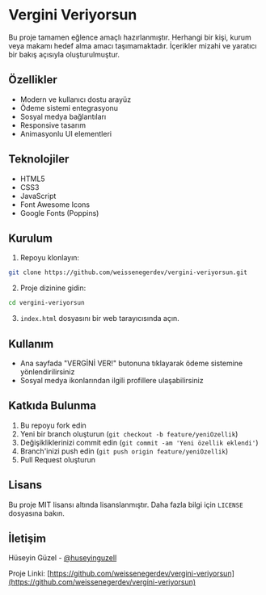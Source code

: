 # Vergini Veriyorsun

Bu proje tamamen eğlence amaçlı hazırlanmıştır. Herhangi bir kişi, kurum veya makamı hedef alma amacı taşımamaktadır. İçerikler mizahi ve yaratıcı bir bakış açısıyla oluşturulmuştur.

## Özellikler

- Modern ve kullanıcı dostu arayüz
- Ödeme sistemi entegrasyonu
- Sosyal medya bağlantıları
- Responsive tasarım
- Animasyonlu UI elementleri

## Teknolojiler

- HTML5
- CSS3
- JavaScript
- Font Awesome Icons
- Google Fonts (Poppins)

## Kurulum

1. Repoyu klonlayın:
```bash
git clone https://github.com/weissenegerdev/vergini-veriyorsun.git
```

2. Proje dizinine gidin:
```bash
cd vergini-veriyorsun
```

3. `index.html` dosyasını bir web tarayıcısında açın.

## Kullanım

- Ana sayfada "VERGİNİ VER!" butonuna tıklayarak ödeme sistemine yönlendirilirsiniz
- Sosyal medya ikonlarından ilgili profillere ulaşabilirsiniz

## Katkıda Bulunma

1. Bu repoyu fork edin
2. Yeni bir branch oluşturun (`git checkout -b feature/yeniOzellik`)
3. Değişikliklerinizi commit edin (`git commit -am 'Yeni özellik eklendi'`)
4. Branch'inizi push edin (`git push origin feature/yeniOzellik`)
5. Pull Request oluşturun

## Lisans

Bu proje MIT lisansı altında lisanslanmıştır. Daha fazla bilgi için `LICENSE` dosyasına bakın.

## İletişim

Hüseyin Güzel - [@huseyinguzell](https://instagram.com/huseyinguzell)

Proje Linki: [https://github.com/weissenegerdev/vergini-veriyorsun](https://github.com/weissenegerdev/vergini-veriyorsun) 
